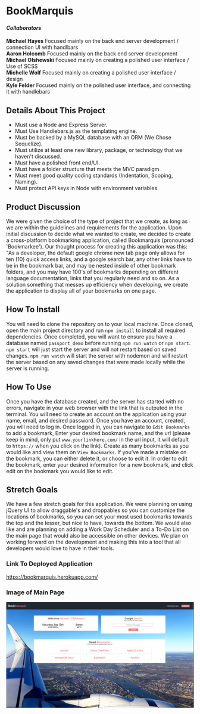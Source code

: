 # BookMarquis

#### __*Collaborators*__

__Michael Hayes__ Focused mainly on the back end server development / connection UI with handlbars  
__Aaron Holcomb__ Focused mainly on the back end server development  
__Michael Olshewski__ Focused mainly on creating a polished user interface / Use of SCSS  
__Michelle Wolf__ Focused mainly on creating a polished user interface / design  
__Kyle Felder__ Focused mainly on the polished user interface, and connecting it with handlebars  

## __Details About This Project__

* Must use a Node and Express Server.
* Must Use Handlebars.js as the templating engine.
* Must be backed by a MySQL database with an ORM (We Chose Sequelize).
* Must utilize at least one new library, package, or technology that we haven't discussed.
* Must have a polished front end/UI.
* Must have a folder structure that meets the MVC paradigm.
* Must meet good quality coding standards (Indentation, Scoping, Naming).
* Must protect API keys in Node with environment variables.

## __Product Discussion__

We were given the choice of the type of project that we create, as long as we are within the guidelines and requirements for the application. Upon initial discussion to decide what we wanted to create, we decided to create a cross-platform bookmarking application, called Bookmarquis (pronounced 'Bookmarkee'). Our thought process for creating this application was this: "As a developer, the default google chrome new tab page only allows for ten (10) quick access links, and a google search bar, any other links have to be in the bookmark bar, and may be nested inside of other bookmark folders, and you may have 100's of bookmarks depending on different language documentation, links that you regularly need and so on. As a solution something that messes up efficiency when developing, we create the application to display all of your bookmarks on one page.

## __How To Install__

You will need to clone the repository on to your local machine. Once cloned, open the main project directory and run `npm install` to install all required dependencies. Once completed, you will want to ensure you have a database named `passport_demo` before running `npm run watch` or `npm start`. `npm start` will just start the server and will not restart based on saved changes. `npm run watch` will start the server with nodemon and will restart the server based on any saved changes that were made locally while the server is running.

## __How To Use__

Once you have the database created, and the server has started with no errors, navigate in your web browser with the link that is outputed in the terminal. You will need to create an account on the application using your name, email, and desired password. Once you have an account, created, you will need to log in. Once logged in, you can navigate to `Edit Bookmarks` to add a bookmark, Enter your desired bookmark name, and the url (please keep in mind, only put `www.yourlinkhere.com/` in the url input, it will default to `https://` when you click on the link). Create as many bookmarks as you would like and view them on `View Bookmarks`. If you've made a mistake on the bookmark, you can either delete it, or choose to edit it. In order to edit the bookmark, enter your desired information for a new bookmark, and click edit on the bookmark you would like to edit.

## __Stretch Goals__

We have a few stretch goals for this application. We were planning on using jQuery UI to allow draggable's and droppables so you can customize the locations of bookmarks, so you can set your most used bookmarks towards the top and the lesser, but nice to have, towards the bottom. We would also like and are planning on adding a Work Day Scheduler and a To-Do List on the main page that would also be accessible on other devices. We plan on working forward on the development and making this into a tool that all developers would love to have in their tools.


### __Link To Deployed Application__
https://bookmarquis.herokuapp.com/

### __Image of Main Page__
![index.html](public/img/bookmarquis.png)